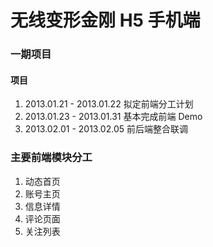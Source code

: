 无线变形金刚 H5 手机端
===================

### 一期项目
#### 项目 
1. 2013.01.21 - 2013.01.22 拟定前端分工计划
2. 2013.01.23 - 2013.01.31 基本完成前端 Demo
3. 2013.02.01 - 2013.02.05 前后端整合联调

### 主要前端模块分工
1. 动态首页
2. 账号主页
3. 信息详情
4. 评论页面
5. 关注列表